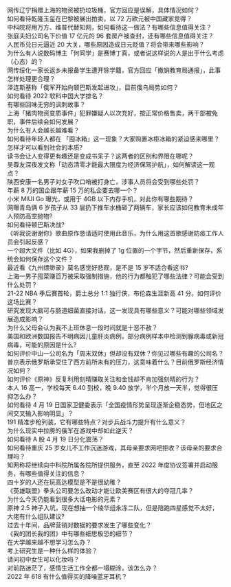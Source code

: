 网传辽宁捐赠上海的物资被扔垃圾桶，官方回应是误解，具体情况如何？  
如何看待乾隆玉玺在巴黎被展出拍卖，以 72 万欧元被中国藏家竞得？  
中科院将用万方、维普代替知网，如何看待这一做法？有哪些信息值得关注？  
张庭夫妇公司名下价值 17 亿元的 96 套房产被查封，还有哪些信息值得关注？  
人民币兑日元逼近 20 大关，哪些原因造成日元贬值？将会带来哪些影响？  
为什么有人说数码博主「何同学」是赛博丁真，或者说这样说的人是出于什么考虑（心态）的？  
网传绥化一家长返乡未报备学生遭开除学籍，官方回应「撤销教育局通报」，此事怎样处理更合理？  
泽连斯基称「俄军开始向顿巴斯发起进攻」，目前俄乌局势如何？  
如何看待 2022 软科中国大学排名？  
有哪些回味无穷的讽刺故事？  
上海「猪肉物资变质事件」犯罪嫌疑人以次充好，按正常价格售卖，两干部被免职，事件后续会如何发展？  
为什么有人会越长越难看？  
如何看待年轻人都在 「囤冰箱」这一现象？大家购置冰柜冰箱的紧迫感来哪里？  
怎样才可以看到社会的本质?  
读书会让人变得更有趣还是变成书呆子？这两者的区别和界限在哪呢？  
吴尊友深夜发文称「动态清零才能最大限度为经济保驾护航」，如何解读这一观点？  
陕西安康一名男子对女子吹口哨被打身亡，涉事人员将会受到哪些处罚？  
年薪 8 万的国企跟年薪 15 万的私企要去哪一个？  
小米 MIUI Go 曝光，或用于 4GB 以下内存手机，对此你有哪些期待？  
网曝青岛俩 6 岁孩子从 33 层扔下推车水桶砸了两辆车，家长应该如何教育未成年人预防高空抛物?  
如何看待顿巴斯决战?  
《听我说谢谢你》歌曲原作恳请适时使用此音乐，为什么用这首歌感谢防疫工作人员会引起反感？  
一个超大文件（比如 4G），如果我删掉了 1g 位置的一个字节，然后重新保存，系统会如何保存这个文件？  
最近看《九州缥缈录》莫名感觉好悲观，是不是 15 岁不适合看这书?  
上海一男子囤菜赚百万被采取强制措施，他的行为都触犯了哪些法律？可能会受到什么处罚？  
21-22 NBA 季后赛首轮，爵士总分 1:1 独行侠，布伦森生涯新高 41 分，如何评价这场比赛？  
研究发现大脑可与肠道细菌直接对话，这一发现具有哪些意义？可能对哪些领域发展造成影响？  
为什么父母会认为我不上班休息一段时间就是十恶不赦？  
美国和欧洲数国报告不明病因儿童肝炎病例，部分病例样本中检测到腺病毒或新冠病毒，可能的原因是什么?  
如何评价中山一公司名为「周末双休」但却没有双休？你见过哪些有趣的公司名？  
普京表示俄罗斯承受住了西方前所未有的压力，这意味着什么？目前俄罗斯经济情况如何？  
如何评价《原神》反复利用刻晴赚取关注和金钱却不肯加强刻晴的行为？  
本人 16 高一，学校每天 6.40 到校，晚 9.40 放学，半个月放一天半，觉得很压抑怎么办？  
如何看待 4 月 19 日国家卫健委表示「全国疫情形势呈现逐渐企稳态势，但地区之间交叉输入影响明显」？  
191 精准步枪列装，它有哪些特点？对步兵战斗力提升有什么意义？  
为什么现实中拉胯的俄军在游戏中却如此逆天？  
如何看待 A 股 4 月 19 日分化震荡？  
如何看待重庆 25 岁女儿不工作沉迷游戏，其母亲要求网吧拒收？该母亲的要求合理吗？  
知网称将继续向中科院所属各院所提供服务，直至 2022 年度协议签署并启动服务，有哪些值得关注的信息？  
四十岁的人还在玩高达模型是不是很幼稚？  
《英雄联盟》拳头公司要怎么改动才能让欧美赛区有很大的夺冠几率？  
为什么今天仍能看到很多大话电影的元素？  
原神 2.5 神子入坑，现在想抽一个绫华组永冻二队，但是陪跑四星感觉不太好，大佬有什么组队建议?  
过去十年间，品牌营销对数据的要求发生了哪些变化？  
《我的团长我的团》中有哪些细思极恐的细节？  
在大学越来越不想学习怎么办？  
考上研究生是一种什么样的体验？  
请问初中女生可以化妆吗？  
对前路迷茫了，感情生活工作全都一塌糊涂，该怎么办？  
2022 年 618 有什么值得买的降噪蓝牙耳机？  
